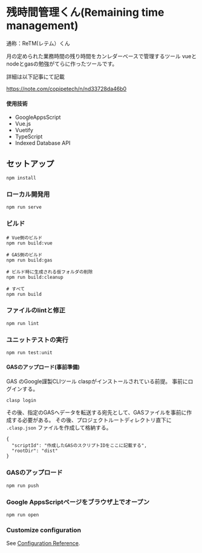 # 残時間管理くん(Remaining time management)
通称：ReTM(レテム）くん

月の定められた業務時間の残り時間をカンレダーベースで管理するツール
vueとnodeとgasの勉強がてらに作ったツールです。

詳細は以下記事にて記載

https://note.com/copipetech/n/nd33728da46b0

#### 使用技術
 - GoogleAppsScript
 - Vue.js
 - Vuetify
 - TypeScript
 - Indexed Database API


## セットアップ
```
npm install
```

### ローカル開発用
```
npm run serve
```

### ビルド
```
# Vue側のビルド
npm run build:vue

# GAS側のビルド
npm run build:gas

# ビルド時に生成される仮フォルダの削除
npm run build:cleanup

# すべて
npm run build

```

### ファイルのlintと修正
```
npm run lint
```

### ユニットテストの実行
```
npm run test:unit
```

#### GASのアップロード(事前準備)
GAS のGoogle謹製CLIツール claspがインストールされている前提。
事前にログインする。
```
clasp login
```

その後、指定のGASへデータを転送する宛先として、GASファイルを事前に作成する必要がある。
その後、プロジェクトルートディレクトリ直下に `.clasp.json` ファイルを作成して格納する。
```
{
  "scriptId": "作成したGASのスクリプトIDをここに記載する",
  "rootDir": "dist"
}

```
### GASのアップロード
```
npm run push
```

### Google AppsScriptページをブラウザ上でオープン
```
npm run open
```


### Customize configuration
See [Configuration Reference](https://cli.vuejs.org/config/).
